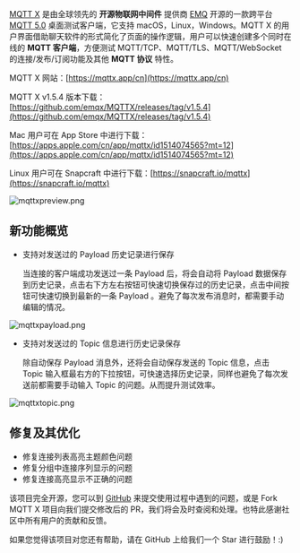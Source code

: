 [MQTT X](https://mqttx.app/cn) 是由全球领先的 **开源物联网中间件** 提供商 [EMQ](https://www.emqx.cn/) 开源的一款跨平台 [MQTT 5.0](https://www.emqx.cn/mqtt/mqtt5) 桌面测试客户端，它支持 macOS，Linux，Windows。MQTT X 的用户界面借助聊天软件的形式简化了页面的操作逻辑，用户可以快速创建多个同时在线的 **MQTT 客户端**，方便测试 MQTT/TCP、MQTT/TLS、MQTT/WebSocket  的连接/发布/订阅功能及其他 **MQTT 协议** 特性。

MQTT X 网站：[https://mqttx.app/cn](https://mqttx.app/cn)

MQTT X v1.5.4 版本下载：[https://github.com/emqx/MQTTX/releases/tag/v1.5.4](https://github.com/emqx/MQTTX/releases/tag/v1.5.4)

Mac 用户可在 App Store 中进行下载：[https://apps.apple.com/cn/app/mqttx/id1514074565?mt=12](https://apps.apple.com/cn/app/mqttx/id1514074565?mt=12)

Linux 用户可在 Snapcraft 中进行下载：[https://snapcraft.io/mqttx](https://snapcraft.io/mqttx)


![mqttxpreview.png](https://static.emqx.net/images/3c7493d6526eb7a02d42c3aa962f48f0.png)

## 新功能概览

- 支持对发送过的 Payload 历史记录进行保存

  当连接的客户端成功发送过一条 Payload 后，将会自动将 Payload 数据保存到历史记录，点击右下方左右按钮可快速切换保存过的历史记录，点击中间按钮可快速切换到最新的一条 Payload 。避免了每次发布消息时，都需要手动编辑的情况。


![mqttxpayload.png](https://static.emqx.net/images/c175486e82496d829b99da0c08f16f4e.png)

- 支持对发送过的 Topic 信息进行历史记录保存

  除自动保存 Payload 消息外，还将会自动保存发送的 Topic 信息，点击 Topic 输入框最右方的下拉按钮，可快速选择历史记录，同样也避免了每次发送前都需要手动输入 Topic 的问题。从而提升测试效率。


![mqttxtopic.png](https://static.emqx.net/images/2befce2f17c088c3afe05cc9df6065a5.png)

## 修复及其优化

- 修复连接列表高亮主题颜色问题
- 修复分组中连接序列显示的问题
- 修复连接高亮显示不正确的问题

该项目完全开源，您可以到 [GitHub](https://github.com/emqx/MQTTX/issues?q=is%3Aissue+is%3Aopen+sort%3Aupdated-desc) 来提交使用过程中遇到的问题，或是 Fork MQTT X 项目向我们提交修改后的 PR，我们将会及时查阅和处理。也特此感谢社区中所有用户的贡献和反馈。

如果您觉得该项目对您还有帮助，请在 GitHub 上给我们一个 Star 进行鼓励！:)
